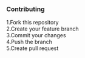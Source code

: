 <!-- Contributing -->
### Contributing
1.Fork this repository
<br />
2.Create your feature branch
<br />
3.Commit your changes
<br />
4.Push the branch
<br />
5.Create pull request
